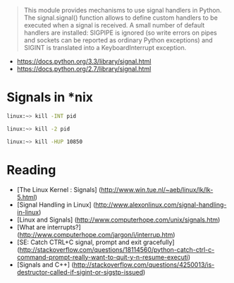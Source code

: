 > This module provides mechanisms to use signal handlers in Python. The signal.signal() function allows to define custom handlers to be executed when a signal is received. A small number of default handlers are installed: SIGPIPE is ignored (so write errors on pipes and sockets can be reported as ordinary Python exceptions) and SIGINT is translated into a KeyboardInterrupt exception.

* https://docs.python.org/3.3/library/signal.html
* https://docs.python.org/2.7/library/signal.html

# Signals in *nix

```bash
linux:~> kill -INT pid

linux:~> kill -2 pid

linux:~> kill -HUP 10850
```

# Reading

* [The Linux Kernel : Signals] (http://www.win.tue.nl/~aeb/linux/lk/lk-5.html)
* [Signal Handling in Linux] (http://www.alexonlinux.com/signal-handling-in-linux)
* [Linux and Signals] (http://www.computerhope.com/unix/signals.htm)
* [What are interrupts?] (http://www.computerhope.com/jargon/i/interrup.htm)
* [SE: Catch CTRL+C signal, prompt  and exit gracefully] (http://stackoverflow.com/questions/18114560/python-catch-ctrl-c-command-prompt-really-want-to-quit-y-n-resume-executi)
* [Signals and C++] (http://stackoverflow.com/questions/4250013/is-destructor-called-if-sigint-or-sigstp-issued)
